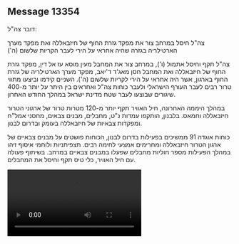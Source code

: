 ## Message 13354

דובר צה"ל:

צה"ל חיסל במרחב צור את מפקד גזרת החוף של חיזבאללה ואת מפקד מערך הארטילריה בגזרה שהיה אחראי על הירי לעבר הקריות שלשום (ה')

צה"ל תקף וחיסל אתמול (ו'), במרחב צור את המחבל מעין מוסא עז אל דין, מפקד גזרת החוף של חיזבאללה ואת המחבל חסן מאג'ד ד'יאב, מפקד מערך הארטילריה של גזרת החוף בארגון, אשר היה אחראי על הירי לקריות שלשום (ה'). השניים קידמו וביצעו מתווי טרור רבים לעבר העורף הישראלי ולעבר כוחות צה"ל ואחראים בין היתר על יותר מ-400 שיגורים שבוצעו לעבר שטח מדינת ישראל במהלך החודש האחרון.

במהלך היממה האחרונה, חיל האוויר תקף יותר מ-120 מטרות טרור של ארגוני הטרור חיזבאללה וחמאס.
בלבנון, הותקפו עמדות נ"ט, מחבלים, מבנים צבאים, מחסני אמל"ח ומפקדות צבאיות של חיזבאללה בעומק ובדרום לבנון.

כוחות אוגדה 91 ממשיכים בפעילות בדרום לבנון, הכוחות פושטים על מבנים צבאיים של ארגון הטרור חיזבאללה ומחרימים אמצעי לחימה רבים. תצפיתניות ולוחמי איסוף זיהו במהלך הפעילות מספר חוליות מחבלים שפעלו במבנים צבאיים במרחב. בשיתוף פעולה עם חיל האוויר, כלי טיס תקף וחיסל את המחבלים.

![Video](https://data.iron-swords.co.il/2024/November/02/13354/13354_media.mp4)
